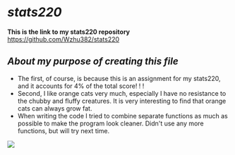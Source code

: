 # *stats220*
**This is the link to my stats220 repository** https://github.com/Wzhu382/stats220
## *About my purpose of creating this file*
* The first, of course, is because this is an assignment for my stats220, and it accounts for 4% of the total score! ! !
* Second, I like orange cats very much, especially I have no resistance to the chubby and fluffy creatures. It is very interesting to find that orange cats can always grow fat.
* When writing the code I tried to combine separate functions as much as possible to make the program look cleaner. Didn't use any more functions, but will try next time.


![](https://i0.wp.com/www.printmag.com/wp-content/uploads/2021/02/4cbe8d_f1ed2800a49649848102c68fc5a66e53mv2.gif?fit=476%2C280&ssl=1)
